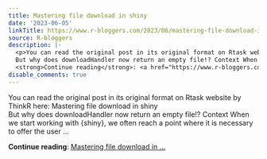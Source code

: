 ```yaml
---
title: Mastering file download in shiny
date: '2023-06-05'
linkTitle: https://www.r-bloggers.com/2023/06/mastering-file-download-in-shiny/
source: R-bloggers
description: |-
  <p>You can read the original post in its original format on Rtask website by ThinkR here: Mastering file download in shiny<br />
  But why does downloadHandler now return an empty file!? Context When we start working with {shiny}, we often reach a point where it is necessary to offer the user ...</p>
  <strong>Continue reading</strong>: <a href="https://www.r-bloggers.com/2023/06/mastering-file-download-in-shiny/">Mastering file download in ...
disable_comments: true
---
```

<p>You can read the original post in its original format on Rtask website by ThinkR here: Mastering file download in shiny<br />
But why does downloadHandler now return an empty file!? Context When we start working with {shiny}, we often reach a point where it is necessary to offer the user ...</p>
<strong>Continue reading</strong>: <a href="https://www.r-bloggers.com/2023/06/mastering-file-download-in-shiny/">Mastering file download in ...